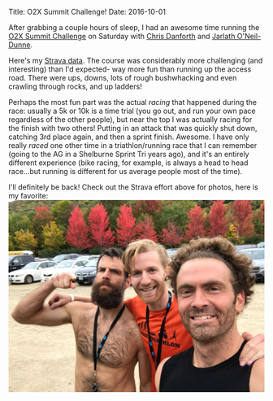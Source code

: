 Title: O2X Summit Challenge!
Date: 2016-10-01

After grabbing a couple hours of sleep, I had an awesome time running the [O2X Summit Challenge](https://o2x.com/summit-challenge/) on Saturday with [Chris Danforth](https://www.strava.com/athletes/642263) and [Jarlath O'Neil-Dunne](https://www.strava.com/athletes/3824994).

Here's my [Strava data](https://www.strava.com/activities/730863922).
The course was considerably more challenging (and interesting) than I'd expected- way more fun than running up the access road. There were ups, downs, lots of rough bushwhacking and even crawling through rocks, and up ladders!

Perhaps the most fun part was the actual _racing_ that happened during the race: usually a 5k or 10k is a time trial (you go out, and run your own pace regardless of the other people), but near the top I was actually racing for the finish with two others! Putting in an attack that was quickly shut down, catching 3rd place again, and then a sprint finish. Awesome. I have only really _raced_ one other time in a triathlon/running race that I can remember (going to the AG in a Shelburne Sprint Tri years ago), and it's an entirely different experience (bike racing, for example, is always a head to head race...but running is different for us average people most of the time).

I'll definitely be back!
Check out the Strava effort above for photos, here is my favorite:
<img src="/images/2016-O2X-team.jpg" class="img-responsive">

